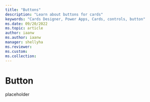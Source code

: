 ```yaml
---
title: "Buttons"
description: "Learn about buttons for cards"
keywords: "Cards Designer, Power Apps, Cards, controls, button"
ms.date: 09/20/2022
ms.topic: article
author: iaanw
ms.author: iaanw
manager: shellyha
ms.reviewer: 
ms.custom: 
ms.collection: 
---
```


# Button

placeholder
